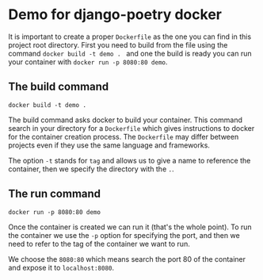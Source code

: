 # Demo for django-poetry docker

It is important to create a proper `Dockerfile` as the one you can find in this project root directory. First you need to build from the file using the command `docker build -t demo .
` and one the build is ready you can run your container with `docker run -p 8080:80 demo`.

## The build command

`docker build -t demo .`

The build command asks docker to build your container. This command search in your directory for a `Dockerfile` which gives instructions to docker for the container creation process. The `Dockerfile` may differ between projects even if they use the same language and frameworks.

The option `-t` stands for `tag` and allows us to give a name to reference the container, then we specify the directory with the `.`.

## The run command

`docker run -p 8080:80 demo`

Once the container is created we can run it (that's the whole point). To run the container we use the `-p` option for specifying the port, and then we need to refer to the tag of the container we want to run.

We choose the `8080:80` which means search the port 80 of the container and expose it to `localhost:8080`.


